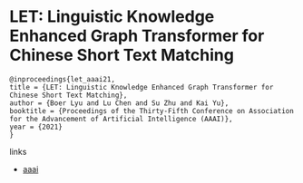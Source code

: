 # LET: Linguistic Knowledge Enhanced Graph Transformer for Chinese Short Text Matching

```
@inproceedings{let_aaai21,
title = {LET: Linguistic Knowledge Enhanced Graph Transformer for Chinese Short Text Matching},
author = {Boer Lyu and Lu Chen and Su Zhu and Kai Yu},
booktitle = {Proceedings of the Thirty-Fifth Conference on Association for the Advancement of Artificial Intelligence (AAAI)},
year = {2021}
}
```

links
- [aaai](https://www.aaai.org/AAAI21Papers/AAAI-10277.LyuB.pdf)
